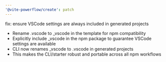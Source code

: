 ```yaml
---
'@vite-powerflow/create': patch
---
```


fix: ensure VSCode settings are always included in generated projects

- Rename .vscode to \_vscode in the template for npm compatibility
- Explicitly include \_vscode in the npm package to guarantee VSCode settings are available
- CLI now renames \_vscode to .vscode in generated projects
- This makes the CLI/starter robust and portable across all npm workflows
